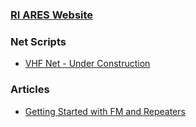 ### [RI ARES Website](https://riares.org)

### Net Scripts

- [VHF Net - Under Construction](vhf-net.html)

### Articles

- [Getting Started with FM and Repeaters](beginners)

